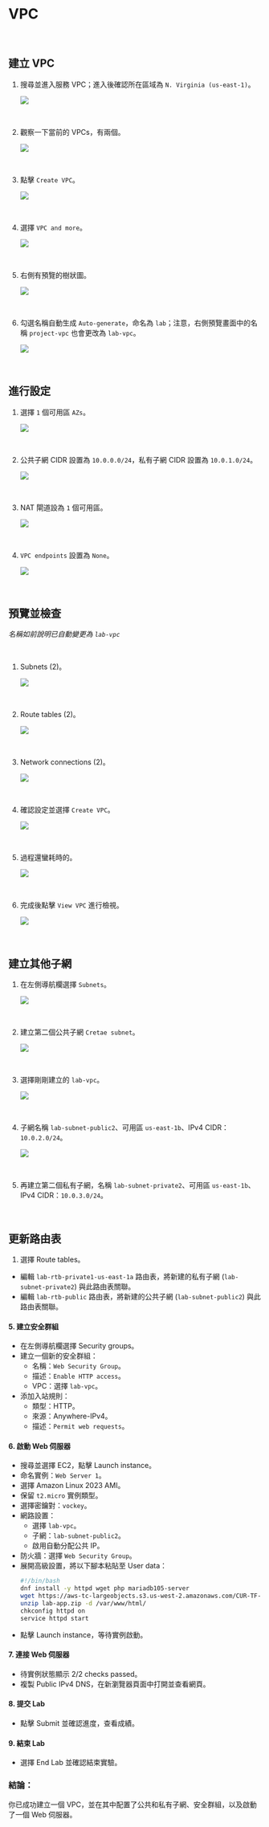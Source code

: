 # VPC

<br>

## 建立 VPC

1. 搜尋並進入服務 VPC；進入後確認所在區域為 `N. Virginia (us-east-1)`。

    ![](images/img_12.png)

<br>

2. 觀察一下當前的 VPCs，有兩個。

    ![](images/img_17.png)

<br>

3. 點擊 `Create VPC`。

    ![](images/img_16.png)

<br>

4. 選擇 `VPC and more`。

    ![](images/img_01.png)

<br>

5. 右側有預覽的樹狀圖。

    ![](images/img_13.png)

<br>

6. 勾選名稱自動生成 `Auto-generate`，命名為 `lab`；注意，右側預覽畫面中的名稱 `project-vpc` 也會更改為 `lab-vpc`。

    ![](images/img_02.png)

<br>

## 進行設定

1. 選擇 `1` 個可用區 `AZs`。

    ![](images/img_03.png)

<br>

2. 公共子網 CIDR 設置為 `10.0.0.0/24`，私有子網 CIDR 設置為 `10.0.1.0/24`。

    ![](images/img_04.png)

<br>

3. NAT 閘道設為 `1` 個可用區。

    ![](images/img_05.png)

<br>

4. `VPC endpoints` 設置為 `None`。

    ![](images/img_14.png)

<br>

## 預覽並檢查

_名稱如前說明已自動變更為 `lab-vpc`_

<br>

1. Subnets (2)。

    ![](images/img_18.png)

<br>

2. Route tables (2)。

    ![](images/img_19.png)

<br>

3. Network connections (2)。

    ![](images/img_20.png)

<br>

4.  確認設定並選擇 `Create VPC`。

    ![](images/img_06.png)

<br>

5. 過程還蠻耗時的。

    ![](images/img_07.png)

<br>

6. 完成後點擊 `View VPC` 進行檢視。

    ![](images/img_15.png)

<br>

## 建立其他子網

1. 在左側導航欄選擇 `Subnets`。

    ![](images/img_08.png)

<br>

2. 建立第二個公共子網 `Cretae subnet`。

    ![](images/img_09.png)

<br>

3. 選擇剛剛建立的 `lab-vpc`。

    ![](images/img_10.png)

<br>

4. 子網名稱 `lab-subnet-public2`、可用區 `us-east-1b`、IPv4 CIDR：`10.0.2.0/24`。

    ![](images/img_11.png)

<br>

5.  再建立第二個私有子網，名稱 `lab-subnet-private2`、可用區 `us-east-1b`、IPv4 CIDR：`10.0.3.0/24`。

<br>

## 更新路由表

1. 選擇 Route tables。
- 編輯 `lab-rtb-private1-us-east-1a` 路由表，將新建的私有子網 (`lab-subnet-private2`) 與此路由表關聯。
- 編輯 `lab-rtb-public` 路由表，將新建的公共子網 (`lab-subnet-public2`) 與此路由表關聯。

#### 5. 建立安全群組
- 在左側導航欄選擇 Security groups。
- 建立一個新的安全群組：
  - 名稱：`Web Security Group`。
  - 描述：`Enable HTTP access`。
  - VPC：選擇 `lab-vpc`。
- 添加入站規則：
  - 類型：HTTP。
  - 來源：Anywhere-IPv4。
  - 描述：`Permit web requests`。

#### 6. 啟動 Web 伺服器
- 搜尋並選擇 EC2，點擊 Launch instance。
- 命名實例：`Web Server 1`。
- 選擇 Amazon Linux 2023 AMI。
- 保留 `t2.micro` 實例類型。
- 選擇密鑰對：`vockey`。
- 網路設置：
  - 選擇 `lab-vpc`。
  - 子網：`lab-subnet-public2`。
  - 啟用自動分配公共 IP。
- 防火牆：選擇 `Web Security Group`。
- 展開高級設置，將以下腳本粘貼至 User data：
  ```bash
  #!/bin/bash
  dnf install -y httpd wget php mariadb105-server
  wget https://aws-tc-largeobjects.s3.us-west-2.amazonaws.com/CUR-TF-100-ACCLFO-2/2-lab2-vpc/s3/lab-app.zip
  unzip lab-app.zip -d /var/www/html/
  chkconfig httpd on
  service httpd start
  ```
- 點擊 Launch instance，等待實例啟動。

#### 7. 連接 Web 伺服器
- 待實例狀態顯示 2/2 checks passed。
- 複製 Public IPv4 DNS，在新瀏覽器頁面中打開並查看網頁。

#### 8. 提交 Lab
- 點擊 Submit 並確認進度，查看成績。

#### 9. 結束 Lab
- 選擇 End Lab 並確認結束實驗。

### 結論：
你已成功建立一個 VPC，並在其中配置了公共和私有子網、安全群組，以及啟動了一個 Web 伺服器。